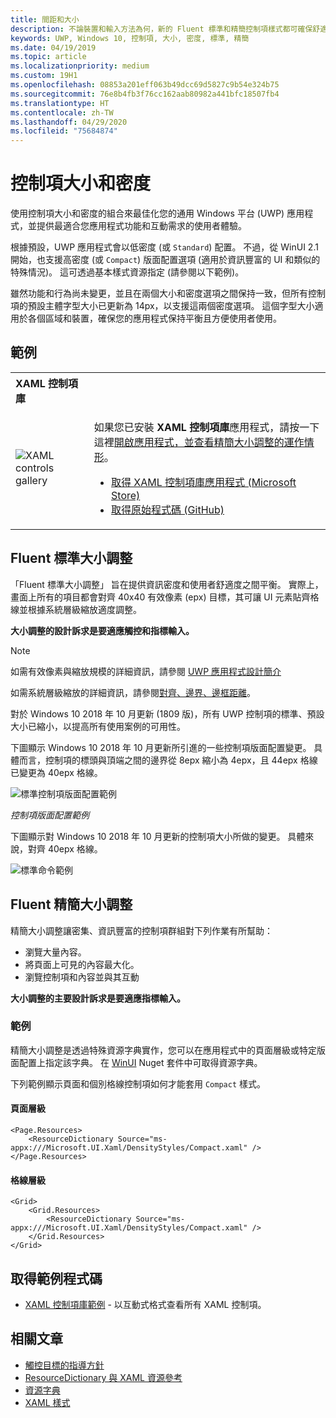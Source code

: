 ```yaml
---
title: 間距和大小
description: 不論裝置和輸入方法為何，新的 Fluent 標準和精簡控制項樣式都可確保舒適的使用者體驗。
keywords: UWP, Windows 10, 控制項, 大小, 密度, 標準, 精簡
ms.date: 04/19/2019
ms.topic: article
ms.localizationpriority: medium
ms.custom: 19H1
ms.openlocfilehash: 08853a201eff063b49dcc69d5827c9b54e324b75
ms.sourcegitcommit: 76e8b4fb3f76cc162aab80982a441bfc18507fb4
ms.translationtype: HT
ms.contentlocale: zh-TW
ms.lasthandoff: 04/29/2020
ms.locfileid: "75684874"
---
```

# <a name="control-size-and-density"></a>控制項大小和密度

使用控制項大小和密度的組合來最佳化您的通用 Windows 平台 (UWP) 應用程式，並提供最適合您應用程式功能和互動需求的使用者體驗。

根據預設，UWP 應用程式會以低密度 (或 `Standard`) 配置。 不過，從 WinUI 2.1 開始，也支援高密度 (或 `Compact`) 版面配置選項 (適用於資訊豐富的 UI 和類似的特殊情況)。 這可透過基本樣式資源指定 (請參閱以下範例)。

雖然功能和行為尚未變更，並且在兩個大小和密度選項之間保持一致，但所有控制項的預設主體字型大小已更新為 14px，以支援這兩個密度選項。 這個字型大小適用於各個區域和裝置，確保您的應用程式保持平衡且方便使用者使用。

## <a name="examples"></a>範例

<table>
<th align="left">XAML 控制項庫<th>
<tr>
<td><img src="images/xaml-controls-gallery-sm.png" alt="XAML controls gallery"></img></td>
<td>
    <p>如果您已安裝 <strong style="font-weight: semi-bold">XAML 控制項庫</strong>應用程式，請按一下這裡<a href="xamlcontrolsgallery:/item/Compact Sizing">開啟應用程式，並查看精簡大小調整的運作情形</a>。</p>
    <ul>
    <li><a href="https://www.microsoft.com/store/productId/9MSVH128X2ZT">取得 XAML 控制項庫應用程式 (Microsoft Store)</a></li>
    <li><a href="https://github.com/Microsoft/Xaml-Controls-Gallery">取得原始程式碼 (GitHub)</a></li>
    </ul>
</td>
</tr>
</table>

## <a name="fluent-standard-sizing"></a>Fluent 標準大小調整

「Fluent 標準大小調整」  旨在提供資訊密度和使用者舒適度之間平衡。 實際上，畫面上所有的項目都會對齊 40x40 有效像素 (epx) 目標，其可讓 UI 元素貼齊格線並根據系統層級縮放適度調整。

**大小調整的設計訴求是要適應觸控和指標輸入。**

> [!NOTE]
>如需有效像素與縮放規模的詳細資訊，請參閱 [UWP 應用程式設計簡介](../basics/design-and-ui-intro.md#effective-pixels-and-scaling)
>
> 如需系統層級縮放的詳細資訊，請參閱[對齊、邊界、邊框距離](../layout/alignment-margin-padding.md)。

對於 Windows 10 2018 年 10 月更新 (1809 版)，所有 UWP 控制項的標準、預設大小已縮小，以提高所有使用案例的可用性。

下圖顯示 Windows 10 2018 年 10 月更新所引進的一些控制項版面配置變更。 具體而言，控制項的標頭與頂端之間的邊界從 8epx 縮小為 4epx，且 44epx 格線已變更為 40epx 格線。

![標準控制項版面配置範例](images/standarddensity.png)

*控制項版面配置範例*

下圖顯示對 Windows 10 2018 年 10 月更新的控制項大小所做的變更。 具體來說，對齊 40epx 格線。

![標準命令範例](images/standarddensitycommanding.png)

## <a name="fluent-compact-sizing"></a>Fluent 精簡大小調整

精簡大小調整讓密集、資訊豐富的控制項群組對下列作業有所幫助：

- 瀏覽大量內容。
- 將頁面上可見的內容最大化。
- 瀏覽控制項和內容並與其互動

**大小調整的主要設計訴求是要適應指標輸入。**

### <a name="examples"></a>範例

精簡大小調整是透過特殊資源字典實作，您可以在應用程式中的頁面層級或特定版面配置上指定該字典。 在 [WinUI](https://docs.microsoft.com/uwp/toolkits/winui/) Nuget 套件中可取得資源字典。

下列範例顯示頁面和個別格線控制項如何才能套用 `Compact` 樣式。

#### <a name="page-level"></a>頁面層級

```xaml
<Page.Resources>
    <ResourceDictionary Source="ms-appx:///Microsoft.UI.Xaml/DensityStyles/Compact.xaml" />
</Page.Resources>
```

#### <a name="grid-level"></a>格線層級

```xaml
<Grid>
    <Grid.Resources>
        <ResourceDictionary Source="ms-appx:///Microsoft.UI.Xaml/DensityStyles/Compact.xaml" />
    </Grid.Resources>
</Grid>
```

## <a name="get-the-sample-code"></a>取得範例程式碼

- [XAML 控制項庫範例](https://github.com/Microsoft/Xaml-Controls-Gallery) - 以互動式格式查看所有 XAML 控制項。

## <a name="related-articles"></a>相關文章

- [觸控目標的指導方針](../input/guidelines-for-targeting.md)
- [ResourceDictionary 與 XAML 資源參考](https://docs.microsoft.com/windows/uwp/design/controls-and-patterns/resourcedictionary-and-xaml-resource-references)
- [資源字典](https://docs.microsoft.com/uwp/api/windows.ui.xaml.resourcedictionary)
- [XAML 樣式](https://docs.microsoft.com/windows/uwp/design/controls-and-patterns/xaml-styles) 
